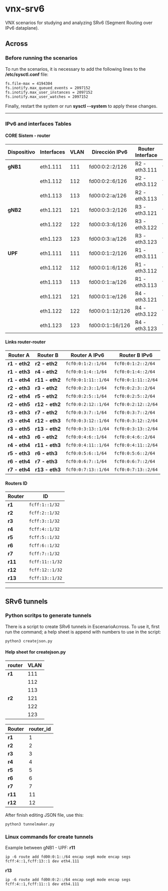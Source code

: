 # vnx-srv6
VNX scenarios for studying and analyzing SRv6 (Segment Routing over IPv6 dataplane).


##  Across

### Before running the scenarios
To run the scenarios, it is necessary to add the following lines to the **/etc/sysctl.conf** file:

```
fs.file-max = 4194304
fs.inotify.max_queued_events = 2097152
fs.inotify.max_user_instances = 2097152
fs.inotify.max_user_watches = 2097152
```

Finally, restart the system or run **sysctl --system** to apply these changes.

---

### IPv6 and interfaces Tables

#### CORE Sistem - router


| **Dispositivo** | **Interfaces** | **VLAN** | **Dirección IPv6**   | **Router Interface**| **Router Interface IP**  |
|-----------------|----------------|----------|----------------------|---------------------|--------------------------|
| **gNB1**        | eth1.111       | 111      | fd00:0:2::2/126      | R2 - eth3.111       | fd00:0:2::1/126          |
|                 | eth1.112       | 112      | fd00:0:2::6/126      | R2 - eth3.112       | fd00:0:2::5/126          |
|                 | eth1.113       | 113      | fd00:0:2::a/126      | R2 - eth3.113       | fd00:0:2::9/126          |
| **gNB2**        | eth1.121       | 121      | fd00:0:3::2/126      | R3 - eth3.121       | fd00:0:3::1/126          |
|                 | eth1.122       | 122      | fd00:0:3::6/126      | R3 - eth3.122       | fd00:0:3::5/126          |
|                 | eth1.123       | 123      | fd00:0:3::a/126      | R3 - eth3.123       | fd00:0:3::9/126          |
| **UPF**         | eth1.111       | 111      | fd00:0:1::2/126      | R1 - eth3.111       | fd00:0:1::1/126          |
|                 | eth1.112       | 112      | fd00:0:1::6/126      | R1 - eth3.112       | fd00:0:1::5/126          |
|                 | eth1.113       | 113      | fd00:0:1::a/126      | R1 - eth3.113       | fd00:0:1::9/126          |
|                 | eth1.121       | 121      | fd00:0:1::e/126      | R4 - eth3.121       | fd00:0:1::d/126          |
|                 | eth1.122       | 122      | fd00:0:1::12/126     | R4 - eth3.122       | fd00:0:1::11/126         |
|                 | eth1.123       | 123      | fd00:0:1::16/126     | R4 - eth3.123       | fd00:0:1::15/126         |


#### Links router-router

| **Router A**    | **Router B**    | **Router A IPv6**        | **Router B IPv6**          |
|-----------------|-----------------|--------------------------|----------------------------|
| **r1  - eth2**  | **r2  - eth2**  | `fcf0:0:1:2::1/64`       | `fcf0:0:1:2::2/64`         |
| **r1  - eth3**  | **r4  - eth2**  | `fcf0:0:1:4::1/64`       | `fcf0:0:1:4::2/64`         |
| **r1  - eth4**  | **r11 - eth2**  | `fcf0:0:1:11::1/64`      | `fcf0:0:1:11::2/64`        |
| **r2  - eth3**  | **r3  - eth2**  | `fcf0:0:2:3::1/64`       | `fcf0:0:2:3::2/64`         |
| **r2  - eth4**  | **r5  - eth2**  | `fcf0:0:2:5::1/64`       | `fcf0:0:2:5::2/64`         |
| **r2  - eth5**  | **r12 - eth2**  | `fcf0:0:2:12::1/64`      | `fcf0:0:2:12::2/64`        |
| **r3  - eth3**  | **r7  - eth2**  | `fcf0:0:3:7::1/64`       | `fcf0:0:3:7::2/64`         |
| **r3  - eth4**  | **r12 - eth3**  | `fcf0:0:3:12::1/64`      | `fcf0:0:3:12::2/64`        |
| **r3  - eth5**  | **r13 - eth2**  | `fcf0:0:3:13::1/64`      | `fcf0:0:3:13::2/64`        |
| **r4  - eth3**  | **r6  - eth2**  | `fcf0:0:4:6::1/64`       | `fcf0:0:4:6::2/64`         |
| **r4  - eth4**  | **r11 - eth3**  | `fcf0:0:4:11::1/64`      | `fcf0:0:4:11::2/64`        |
| **r5  - eth3**  | **r6  - eth3**  | `fcf0:0:5:6::1/64`       | `fcf0:0:5:6::2/64`         |
| **r6  - eth4**  | **r7  - eth3**  | `fcf0:0:6:7::1/64`       | `fcf0:0:6:7::2/64`         |
| **r7  - eth4**  | **r13 - eth3**  | `fcf0:0:7:13::1/64`      | `fcf0:0:7:13::2/64`        |

#### Routers ID

| **Router**      | **ID**               |
|-----------------|----------------------|
| **r1**          | `fcff:1::1/32`       |
| **r2**          | `fcff:2::1/32`       |
| **r3**          | `fcff:3::1/32`       |
| **r4**          | `fcff:4::1/32`       |
| **r5**          | `fcff:5::1/32`       |
| **r6**          | `fcff:6::1/32`       |
| **r7**          | `fcff:7::1/32`       |
| **r11**         | `fcff:11::1/32`      |
| **r12**         | `fcff:12::1/32`      |
| **r13**         | `fcff:13::1/32`      |

---
## SRv6 tunnels

### Python scritps to generate tunnels
There is a script to create SRv6 tunnels in EscenarioAcrross. To use it, first run the command; a help sheet is append with numbers to use in the script:

```
python3 createjson.py
```
#### Help sheet for createjson.py
| **router**     | **VLAN**   |         
|----------------|------------|
| **r1**         | 111        |
|                | 112        |
|                | 113        |
| **r2**         | 121        |
|                | 122        |
|                | 123        |

| **Router**     | **router_id** |         
|----------------|---------------|
| **r1**         | 1             |
| **r2**         | 2             |
| **r3**         | 3             |
| **r4**         | 4             |
| **r5**         | 5             |
| **r6**         | 6             |
| **r7**         | 7             |
| **r11**        | 11            |
| **r12**        | 12            |


After finish editing JSON file, use this: 
```
python3 tunnelmaker.py
```

### Linux commands for create tunnels
Example between gNB1 - UPF:
**r11**
```
ip -6 route add fd00:0:1::/64 encap seg6 mode encap segs fcff:4::1,fcff:13::1 dev eth4.111
```
**r13**
```
ip -6 route add fd00:0:2::/64 encap seg6 mode encap segs fcff:4::1,fcff:11::1 dev eth4.111
```
